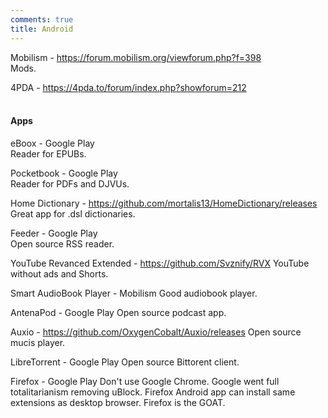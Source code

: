 ```yaml
---
comments: true
title: Android
---
```


Mobilism - <https://forum.mobilism.org/viewforum.php?f=398><br>
Mods.

4PDA - <https://4pda.to/forum/index.php?showforum=212>
<br><br>

#### Apps

eBoox - Google Play<br>
Reader for EPUBs.

Pocketbook - Google Play<br>
Reader for PDFs and DJVUs.

Home Dictionary - <https://github.com/mortalis13/HomeDictionary/releases>
Great app for .dsl dictionaries.

Feeder - Google Play<br>
Open source RSS reader.

YouTube Revanced Extended - <https://github.com/Svznify/RVX>
YouTube without ads and Shorts.

Smart AudioBook Player - Mobilism
Good audiobook player.

AntenaPod - Google Play
Open source podcast app.

Auxio - <https://github.com/OxygenCobalt/Auxio/releases>
Open source mucis player.

LibreTorrent - Google Play
Open source Bittorent client.

Firefox - Google Play
Don't use Google Chrome. Google went full totalitarianism removing uBlock. Firefox Android app can install same extensions as desktop browser. Firefox is the GOAT.